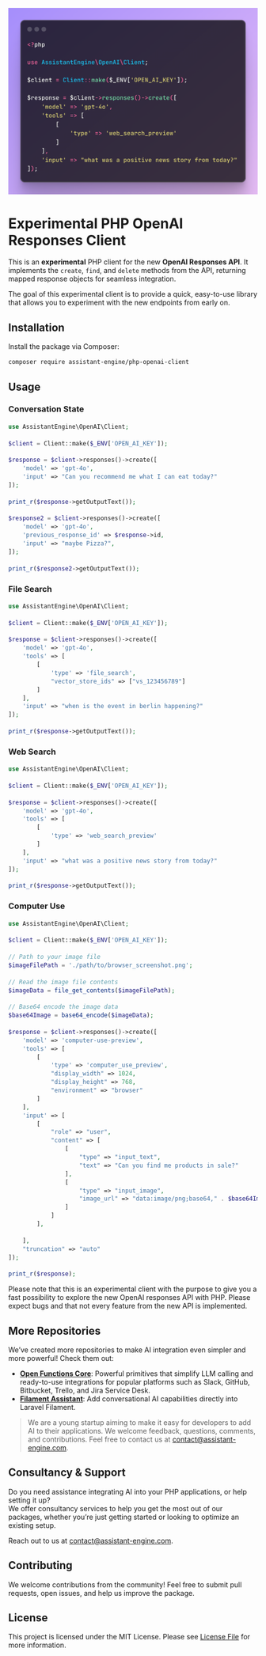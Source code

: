 <div align="center">

![Hero](media/hero.png)

</div>


# Experimental PHP OpenAI Responses Client

This is an **experimental** PHP client for the new **OpenAI Responses API**. It implements the `create`, `find`, and `delete` methods from the API, returning mapped response objects for seamless integration.

The goal of this experimental client is to provide a quick, easy-to-use library that allows you to experiment with the new endpoints from early on.

## Installation
Install the package via Composer:

```bash
composer require assistant-engine/php-openai-client
```

## Usage

### Conversation State

```php
use AssistantEngine\OpenAI\Client;

$client = Client::make($_ENV['OPEN_AI_KEY']);

$response = $client->responses()->create([
    'model' => 'gpt-4o',
    'input' => "Can you recommend me what I can eat today?"
]);

print_r($response->getOutputText());

$response2 = $client->responses()->create([
    'model' => 'gpt-4o',
    'previous_response_id' => $response->id,
    'input' => "maybe Pizza?",
]);

print_r($response2->getOutputText());

```

### File Search

```php
use AssistantEngine\OpenAI\Client;

$client = Client::make($_ENV['OPEN_AI_KEY']);

$response = $client->responses()->create([
    'model' => 'gpt-4o',
    'tools' => [
        [
            'type' => 'file_search',
            "vector_store_ids" => ["vs_123456789"]
        ]
    ],
    'input' => "when is the event in berlin happening?"
]);

print_r($response->getOutputText());
```

### Web Search

```php
use AssistantEngine\OpenAI\Client;

$client = Client::make($_ENV['OPEN_AI_KEY']);

$response = $client->responses()->create([
    'model' => 'gpt-4o',
    'tools' => [
        [
            'type' => 'web_search_preview'
        ]
    ],
    'input' => "what was a positive news story from today?"
]);

print_r($response->getOutputText());
```

### Computer Use

```php
use AssistantEngine\OpenAI\Client;

$client = Client::make($_ENV['OPEN_AI_KEY']);

// Path to your image file
$imageFilePath = './path/to/browser_screenshot.png';

// Read the image file contents
$imageData = file_get_contents($imageFilePath);

// Base64 encode the image data
$base64Image = base64_encode($imageData);

$response = $client->responses()->create([
    'model' => 'computer-use-preview',
    'tools' => [
        [
            'type' => 'computer_use_preview',
            "display_width" => 1024,
            "display_height" => 768,
            "environment" => "browser"
        ]
    ],
    'input' => [
        [
            "role" => "user",
            "content" => [
                [
                    "type" => "input_text",
                    "text" => "Can you find me products in sale?"
                ],
                [
                    "type" => "input_image",
                    "image_url" => "data:image/png;base64," . $base64Image
                ]
            ]
        ],

    ],
    "truncation" => "auto"
]);

print_r($response);
```

Please note that this is an experimental client with the purpose to give you a fast possibility to explore the new OpenAI responses API with PHP. Please expect bugs and that not every feature from the new API is implemented.

## More Repositories

We’ve created more repositories to make AI integration even simpler and more powerful! Check them out:

- **[Open Functions Core](https://github.com/AssistantEngine/open-functions-core)**: Powerful primitives that simplify LLM calling and ready-to-use integrations for popular platforms such as Slack, GitHub, Bitbucket, Trello, and Jira Service Desk.
- **[Filament Assistant](https://github.com/AssistantEngine/filament-assistant)**: Add conversational AI capabilities directly into Laravel Filament.

> We are a young startup aiming to make it easy for developers to add AI to their applications. We welcome feedback, questions, comments, and contributions. Feel free to contact us at [contact@assistant-engine.com](mailto:contact@assistant-engine.com).


## Consultancy & Support

Do you need assistance integrating AI into your PHP applications, or help setting it up?  
We offer consultancy services to help you get the most out of our packages, whether you’re just getting started or looking to optimize an existing setup.

Reach out to us at [contact@assistant-engine.com](mailto:contact@assistant-engine.com).

## Contributing

We welcome contributions from the community! Feel free to submit pull requests, open issues, and help us improve the package.

## License

This project is licensed under the MIT License. Please see [License File](LICENSE.md) for more information.

